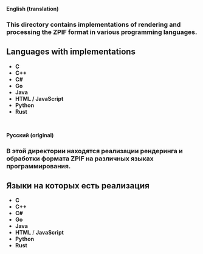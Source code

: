 **English (translation)**

### This directory contains implementations of rendering and processing the ZPIF format in various programming languages.  

## Languages with implementations  

- **C**  
- **C++**  
- **C#**  
- **Go**  
- **Java**  
- **HTML / JavaScript**  
- **Python**  
- **Rust**

<br>

**Русский (original)**

### В этой директории находятся реализации рендеринга и обработки формата ZPIF на различных языках программирования.

## Языки на которых есть реализация

- **C**
- **C++**
- **C#**
- **Go**
- **Java**
- **HTML** / **JavaScript**
- **Python**
- **Rust**
